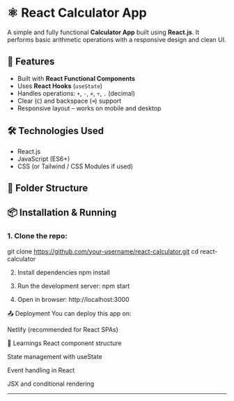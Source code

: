# ⚛️ React Calculator App

A simple and fully functional **Calculator App** built using **React.js**. It performs basic arithmetic operations with a responsive design and clean UI.

## 🚀 Features

- Built with **React Functional Components**
- Uses **React Hooks** (`useState`)
- Handles operations: `+`, `-`, `×`, `÷`, `.` (decimal)
- Clear (`C`) and backspace (`⌫`) support
- Responsive layout – works on mobile and desktop

## 🛠️ Technologies Used

- React.js
- JavaScript (ES6+)
- CSS (or Tailwind / CSS Modules if used)

## 📁 Folder Structure


## 📦 Installation & Running

### 1. Clone the repo:
git clone https://github.com/your-username/react-calculator.git
cd react-calculator

2. Install dependencies
npm install

4. Run the development server:
npm start

6. Open in browser:
http://localhost:3000

📤 Deployment
You can deploy this app on:

Netlify (recommended for React SPAs)


🧠 Learnings
React component structure

State management with useState

Event handling in React

JSX and conditional rendering

---









